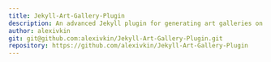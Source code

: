 ```yaml
---
title: Jekyll-Art-Gallery-Plugin
description: An advanced Jekyll plugin for generating art galleries on static/generated sites.
author: alexivkin
git: git@github.com:alexivkin/Jekyll-Art-Gallery-Plugin.git
repository: https://github.com/alexivkin/Jekyll-Art-Gallery-Plugin
---
```

